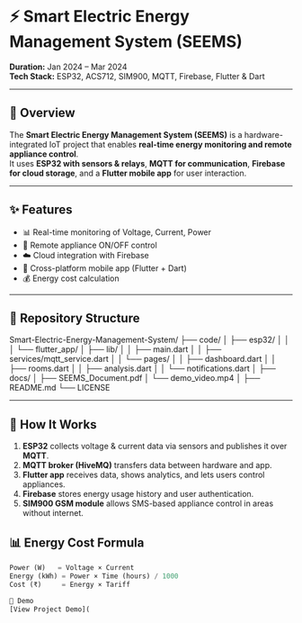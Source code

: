 # ⚡ Smart Electric Energy Management System (SEEMS)

**Duration:** Jan 2024 – Mar 2024  
**Tech Stack:** ESP32, ACS712, SIM900, MQTT, Firebase, Flutter & Dart  

---

## **🔎 Overview**
The **Smart Electric Energy Management System (SEEMS)** is a hardware-integrated IoT project that enables **real-time energy monitoring and remote appliance control**.  
It uses **ESP32 with sensors & relays**, **MQTT for communication**, **Firebase for cloud storage**, and a **Flutter mobile app** for user interaction.  

---

## **✨ Features**
- 📊 Real-time monitoring of Voltage, Current, Power  
- 🔌 Remote appliance ON/OFF control  
- ☁️ Cloud integration with Firebase  
- 📱 Cross-platform mobile app (Flutter + Dart)   
- 💰 Energy cost calculation  

---

## **📂 Repository Structure**
Smart-Electric-Energy-Management-System/
├── code/
│ ├── esp32/
│ │
│ └── flutter_app/
│ ├── lib/
│ │ ├── main.dart
│ │ ├── services/mqtt_service.dart
│ │ └── pages/
│ │ ├── dashboard.dart
│ │ ├── rooms.dart
│ │ ├── analysis.dart
│ │ └── notifications.dart
│
├── docs/
│ ├── SEEMS_Document.pdf
│ └── demo_video.mp4
│
├── README.md
└── LICENSE

---

## **🚀 How It Works**
1. **ESP32** collects voltage & current data via sensors and publishes it over **MQTT**.  
2. **MQTT broker (HiveMQ)** transfers data between hardware and app.  
3. **Flutter app** receives data, shows analytics, and lets users control appliances.  
4. **Firebase** stores energy usage history and user authentication.  
5. **SIM900 GSM module** allows SMS-based appliance control in areas without internet.  

## **📊 Energy Cost Formula**
```dart
Power (W)   = Voltage × Current
Energy (kWh) = Power × Time (hours) / 1000
Cost (₹)     = Energy × Tariff

🎥 Demo
[View Project Demo](

